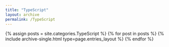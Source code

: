 ```yaml
---
title: "TypeScript"
layout: archive
permalink: /TypeScript
---
```



{% assign posts = site.categories.TypeScript %}
{% for post in posts %} {% include archive-single.html type=page.entries_layout %} {% endfor %}